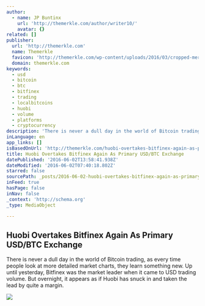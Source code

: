 ```yaml
---
author:
  - name: JP Buntinx
    url: 'http://themerkle.com/author/writer10/'
    avatar: {}
related: []
publisher:
  url: 'http://themerkle.com'
  name: Themerkle
  favicon: 'http://themerkle.com/wp-content/uploads/2016/03/cropped-merkle-white-1-192x192.png'
  domain: themerkle.com
keywords:
  - usd
  - bitcoin
  - btc
  - bitfinex
  - trading
  - localbitcoins
  - huobi
  - volume
  - platforms
  - cryptocurrency
description: 'There is never a dull day in the world of Bitcoin trading, as every time people look at more detailed market charts, they learn something new. Up until yesterday, Bitfinex was the market leader when it came to USD trading volume. But overnight, it appears as if Huobi has snuck in and taken the lead by quite a margin.'
inLanguage: en
app_links: []
isBasedOnUrl: 'http://themerkle.com/huobi-overtakes-bitfinex-again-as-primary-usdbtc-exchange/'
title: Huobi Overtakes Bitfinex Again As Primary USD/BTC Exchange
datePublished: '2016-06-02T13:58:41.938Z'
dateModified: '2016-06-02T07:40:18.802Z'
starred: false
sourcePath: _posts/2016-06-02-huobi-overtakes-bitfinex-again-as-primary-usdbtc-exchange.md
inFeed: true
hasPage: false
inNav: false
_context: 'http://schema.org'
_type: MediaObject

---
```

<article style=""><h1>Huobi Overtakes Bitfinex Again As Primary USD/BTC Exchange</h1><p>There is never a dull day in the world of Bitcoin trading, as every time people look at more detailed market charts, they learn something new. Up until yesterday, Bitfinex was the market leader when it came to USD trading volume. But overnight, it appears as if Huobi has snuck in and taken the lead by quite a margin.</p><img src="http://themerkle.com/wp-content/uploads/2016/06/shutterstock_188429747.jpg" /></article>